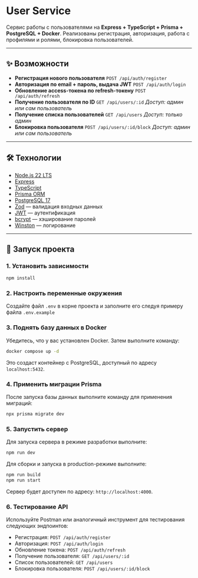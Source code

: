 # User Service

Сервис работы с пользователями на **Express + TypeScript + Prisma + PostgreSQL + Docker**.
Реализованы регистрация, авторизация, работа с профилями и ролями, блокировка пользователей.

---

## ✨ Возможности

- **Регистрация нового пользователя**
  `POST /api/auth/register`
- **Авторизация по email + пароль, выдача JWT**
  `POST /api/auth/login`
- **Обновление access-токена по refresh-токену**
  `POST /api/auth/refresh`
- **Получение пользователя по ID**
  `GET /api/users/:id`
  _Доступ: админ или сам пользователь_
- **Получение списка пользователей**
  `GET /api/users`
  _Доступ: только админ_
- **Блокировка пользователя**
  `POST /api/users/:id/block`
  _Доступ: админ или сам пользователь_

---

## 🛠️ Технологии

- [Node.js 22 LTS](https://nodejs.org)
- [Express](https://expressjs.com)
- [TypeScript](https://www.typescriptlang.org)
- [Prisma ORM](https://www.prisma.io)
- [PostgreSQL 17](https://www.postgresql.org)
- [Zod](https://zod.dev) — валидация входных данных
- [JWT](https://www.npmjs.com/package/jsonwebtoken) — аутентификация
- [bcrypt](https://www.npmjs.com/package/bcrypt) — хэширование паролей
- [Winston](https://github.com/winstonjs/winston) — логирование

---

## 🚀 Запуск проекта

### 1. Установить зависимости

```bash
npm install
```

### 2. Настроить переменные окружения

Создайте файл `.env` в корне проекта и заполните его следуя примеру файла `.env.example`

### 3. Поднять базу данных в Docker

Убедитесь, что у вас установлен Docker. Затем выполните команду:

```bash
docker compose up -d
```

Это создаст контейнер с PostgreSQL, доступный по адресу `localhost:5432`.

### 4. Применить миграции Prisma

После запуска базы данных выполните команду для применения миграций:

```bash
npx prisma migrate dev
```

### 5. Запустить сервер

Для запуска сервера в режиме разработки выполните:

```bash
npm run dev
```

Для сборки и запуска в production-режиме выполните:

```bash
npm run build
npm run start
```

Сервер будет доступен по адресу: `http://localhost:4000`.

### 6. Тестирование API

Используйте Postman или аналогичный инструмент для тестирования следующих эндпоинтов:

- Регистрация: `POST /api/auth/register`
- Авторизация: `POST /api/auth/login`
- Обновление токена: `POST /api/auth/refresh`
- Получение пользователя: `GET /api/users/:id`
- Список пользователей: `GET /api/users`
- Блокировка пользователя: `POST /api/users/:id/block`
